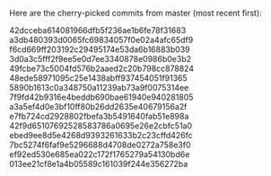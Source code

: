 Here are the cherry-picked commits from master (most recent first):

42dcceba614081966dfb5f236ae1b6fe78f31683
a3db480393d0065fc69834057f0e02a4afc65df9
f6cd669ff203192c29495174e53da6b16883b039
3d0a3c5fff2f9ee5e0d7ee3340878e0986b0e3b2
49fcbe73c5004fd576b2aaed2c20b798cc878824
48ede58971095c25e1438abff937454051f91365
5890b1613c0a348750a11239ab73a9f0075314ee
7f9fd42b9316e4beddb690bae61940e940281805
a3a5ef4d0e3bf10ff80b26dd2635e40679156a2f
e7fb724cd2928802fbefa3b5491640fab51e898a
42f9d65107692528583786a0695e26e2cbfc51a0
ebed9ee8d5e4268d9393261633b2c23cffd426fc
7bc5274f6faf9e5296688d4708de0272a758e3f0
ef92ed530e685ea022c172f1765279a54130bd6e
013ee21cf8e1a4b05589c161039f244e356272ba
